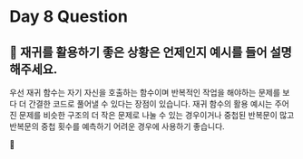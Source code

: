 # Day 8 Question



## :memo: 재귀를 활용하기 좋은 상황은 언제인지 예시를 들어 설명해주세요.

우선 재귀 함수는 자기 자신을 호출하는 함수이며 반복적인 작업을 해야하는 문제를 보다 더 간결한 코드로 풀어낼 수 있다는 장점이 있습니다. 재귀 함수의 활용 예시는 주어진 문제를 비슷한 구조의 더 작은 문제로 나눌 수 있는 경우이거나 중첩된 반복문이 많고 반복문의 중첩 횟수를 예측하기 어려운 경우에 사용하기 좋습니다.

:rocket:

